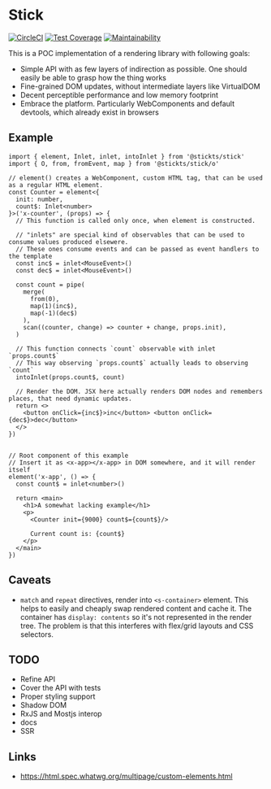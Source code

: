 # Stick

[![CircleCI](https://circleci.com/gh/dcbrwn/stick/tree/dev.svg?style=svg)](https://circleci.com/gh/dcbrwn/stick/tree/dev)
[![Test Coverage](https://api.codeclimate.com/v1/badges/d56309aed4f0a8657ed5/test_coverage)](https://codeclimate.com/github/dcbrwn/stick/test_coverage)
[![Maintainability](https://api.codeclimate.com/v1/badges/d56309aed4f0a8657ed5/maintainability)](https://codeclimate.com/github/dcbrwn/stick/maintainability)

This is a POC implementation of a rendering library with following goals:
- Simple API with as few layers of indirection as possible. One should easily be able to grasp how the thing works
- Fine-grained DOM updates, without intermediate layers like VirtualDOM
- Decent perceptible performance and low memory footprint
- Embrace the platform. Particularly WebComponents and default devtools, which already exist in browsers

## Example

```tsx
import { element, Inlet, inlet, intoInlet } from '@stickts/stick'
import { O, from, fromEvent, map } from '@stickts/stick/o'

// element() creates a WebComponent, custom HTML tag, that can be used as a regular HTML element.
const Counter = element<{
  init: number,
  count$: Inlet<number>
}>('x-counter', (props) => {
  // This function is called only once, when element is constructed.

  // "inlets" are special kind of observables that can be used to consume values produced elsewere.
  // These ones consume events and can be passed as event handlers to the template
  const inc$ = inlet<MouseEvent>()
  const dec$ = inlet<MouseEvent>()

  const count = pipe(
    merge(
      from(0),
      map(1)(inc$),
      map(-1)(dec$)
    ),
    scan((counter, change) => counter + change, props.init),
  )

  // This function connects `count` observable with inlet `props.count$`
  // This way observing `props.count$` actually leads to observing `count`
  intoInlet(props.count$, count)

  // Render the DOM. JSX here actually renders DOM nodes and remembers places, that need dynamic updates.
  return <>
    <button onClick={inc$}>inc</button> <button onClick={dec$}>dec</button>
  </>
})


// Root component of this example
// Insert it as <x-app></x-app> in DOM somewhere, and it will render itself
element('x-app', () => {
  const count$ = inlet<number>()

  return <main>
    <h1>A somewhat lacking example</h1>
    <p>
      <Counter init={9000} count$={count$}/>

      Current count is: {count$}
    </p>
  </main>
})
```

## Caveats

- `match` and `repeat` directives, render into `<s-container>` element. This helps to easily and cheaply swap rendered content and cache it. The container has `display: contents` so it's not represented in the render tree. The problem is that this interferes with flex/grid layouts and CSS selectors.

## TODO

- Refine API
- Cover the API with tests
- Proper styling support
- Shadow DOM
- RxJS and Mostjs interop
- docs
- SSR

## Links

- https://html.spec.whatwg.org/multipage/custom-elements.html
